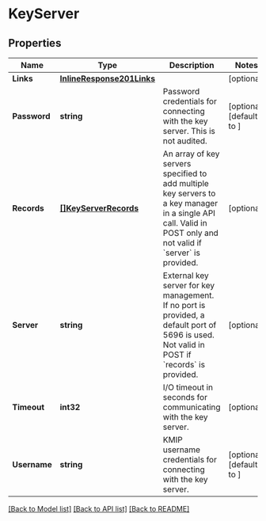 # KeyServer

## Properties

Name | Type | Description | Notes
------------ | ------------- | ------------- | -------------
**Links** | [**InlineResponse201Links**](inline_response_201__links.md) |  | [optional] 
**Password** | **string** | Password credentials for connecting with the key server. This is not audited. | [optional] [default to ]
**Records** | [**[]KeyServerRecords**](key_server_records.md) | An array of key servers specified to add multiple key servers to a key manager in a single API call. Valid in POST only and not valid if &#x60;server&#x60; is provided.  | [optional] 
**Server** | **string** | External key server for key management. If no port is provided, a default port of 5696 is used. Not valid in POST if &#x60;records&#x60; is provided. | [optional] 
**Timeout** | **int32** | I/O timeout in seconds for communicating with the key server. | [optional] 
**Username** | **string** | KMIP username credentials for connecting with the key server. | [optional] [default to ]

[[Back to Model list]](../README.md#documentation-for-models) [[Back to API list]](../README.md#documentation-for-api-endpoints) [[Back to README]](../README.md)


